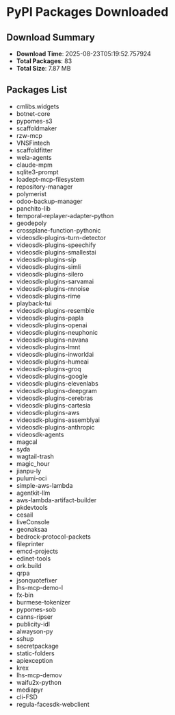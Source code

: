 # PyPI Packages Downloaded

## Download Summary
- **Download Time**: 2025-08-23T05:19:52.757924
- **Total Packages**: 83
- **Total Size**: 7.87 MB

## Packages List
- cmlibs.widgets
- botnet-core
- pypomes-s3
- scaffoldmaker
- rzw-mcp
- VNSFintech
- scaffoldfitter
- wela-agents
- claude-mpm
- sqlite3-prompt
- loadept-mcp-filesystem
- repository-manager
- polymerist
- odoo-backup-manager
- panchito-lib
- temporal-replayer-adapter-python
- geodepoly
- crossplane-function-pythonic
- videosdk-plugins-turn-detector
- videosdk-plugins-speechify
- videosdk-plugins-smallestai
- videosdk-plugins-sip
- videosdk-plugins-simli
- videosdk-plugins-silero
- videosdk-plugins-sarvamai
- videosdk-plugins-rnnoise
- videosdk-plugins-rime
- playback-tui
- videosdk-plugins-resemble
- videosdk-plugins-papla
- videosdk-plugins-openai
- videosdk-plugins-neuphonic
- videosdk-plugins-navana
- videosdk-plugins-lmnt
- videosdk-plugins-inworldai
- videosdk-plugins-humeai
- videosdk-plugins-groq
- videosdk-plugins-google
- videosdk-plugins-elevenlabs
- videosdk-plugins-deepgram
- videosdk-plugins-cerebras
- videosdk-plugins-cartesia
- videosdk-plugins-aws
- videosdk-plugins-assemblyai
- videosdk-plugins-anthropic
- videosdk-agents
- magcal
- syda
- wagtail-trash
- magic_hour
- jianpu-ly
- pulumi-oci
- simple-aws-lambda
- agentkit-llm
- aws-lambda-artifact-builder
- pkdevtools
- cesail
- liveConsole
- geonaksaa
- bedrock-protocol-packets
- fileprinter
- emcd-projects
- edinet-tools
- ork.build
- qrpa
- jsonquotefixer
- lhs-mcp-demo-l
- fx-bin
- burmese-tokenizer
- pypomes-sob
- canns-ripser
- publicity-idl
- alwayson-py
- sshup
- secretpackage
- static-folders
- apiexception
- krex
- lhs-mcp-demov
- waifu2x-python
- mediapyr
- cli-FSD
- regula-facesdk-webclient
